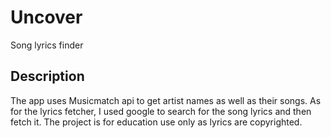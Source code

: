 # Uncover

Song lyrics finder

## Description

The app uses Musicmatch api to get artist names as well as their songs. As for the lyrics fetcher, I used google to search for the song lyrics and then fetch it. The project is for education use only as lyrics are copyrighted.
